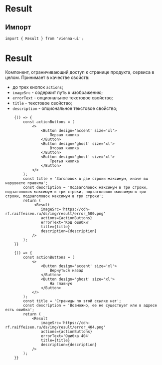 # Result
## Импорт

```
import { Result } from 'vienna-ui';
``` 


# Result

Компонент, ограничивающий доступ к странице продукта, сервиса в целом.
Принимает в качестве свойств:
- до трех кнопок `actions`;
- `imageSrc` - содержит путь к изображению;
- `errorText` - опциональное текстовое свойство;
- `title` - текстовое свойство;
- `description` - опциональное текстовое свойство;




```
    {() => {
        const actionButtons = (
            <>
                <Button design='accent' size='xl'>
                    Первая кнопка
                </Button>
                <Button design='ghost' size='xl'>
                    Вторая кнопка
                </Button>
                <Button design='ghost' size='xl'>
                    Третья кнопка
                </Button>
            </>
        );
        const title = 'Заголовок в две строки максимум, иначе вы нарушаете правила';
        const description = 'Подзаголовок максимум в три строки, подзаголовок максимум в три строки, подзаголовок максимум в три строки, подзаголовок максимум в три строки';
        return (
             <Result
                imageSrc='https://cdn-rf.raiffeisen.ru/ds/img/result/error_500.png'
                actions={actionButtons}
                errorText='Код ошибки'
                title={title}
                description={description}
            />
        );
    }}
```

```
    {() => {
        const actionButtons = (
            <>
                <Button design='accent' size='xl'>
                    Вернуться назад
                </Button>
                <Button design='ghost' size='xl'>
                    На главную
                </Button>
            </>
        );
        const title = 'Страницы по этой ссылке нет';
        const description = 'Возможно, ее не существует или в адресе есть ошибка';
        return (
            <Result
                imageSrc='https://cdn-rf.raiffeisen.ru/ds/img/result/error_404.png'
                actions={actionButtons}
                errorText='Ошибка 404'
                title={title}
                description={description}
            />
        );
    }}
```